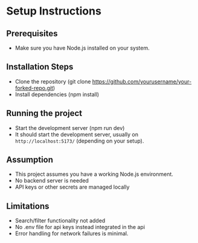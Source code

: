 # Setup Instructions

## Prerequisites

- Make sure you have Node.js installed on your system.

## Installation Steps

- Clone the repository (git clone https://github.com/yourusername/your-forked-repo.git)
- Install dependencies (npm install)

## Running the project

- Start the development server (npm run dev)
- It should start the development server, usually on `http://localhost:5173/` (depending on your setup).

## Assumption

- This project assumes you have a working Node.js environment.
- No backend server is needed
- API keys or other secrets are managed locally

## Limitations

- Search/filter functionality not added
- No .env file for api keys instead integrated in the api
- Error handling for network failures is minimal.
